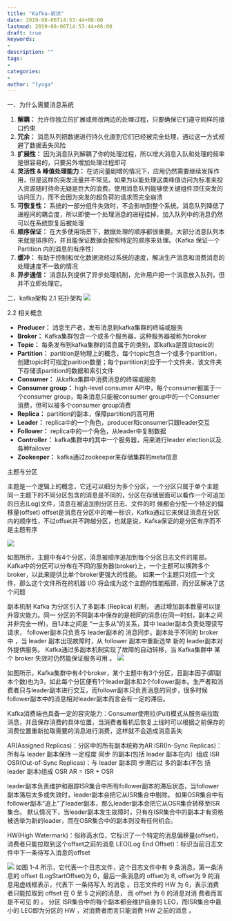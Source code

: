 ```yaml
---
title: "Kafka-初识"
date: 2019-08-06T14:53:44+08:00
lastmod: 2019-08-06T14:53:44+08:00
draft: true
keywords:
-
description: ""
tags:
-
categories:
-
author: "lyoga"
---
```


<!--more-->

一、为什么需要消息系统

>
1. **解耦：** 允许你独立的扩展或修改两边的处理过程，只要确保它们遵守同样的接口约束
2. **冗余：** 消息队列把数据进行持久化直到它们已经被完全处理，通过这一方式规避了数据丢失风险
3. **扩展性：** 因为消息队列解耦了你的处理过程，所以增大消息入队和处理的频率是很容易的，只要另外增加处理过程即可
4. **灵活性 & 峰值处理能力：** 在访问量剧增的情况下，应用仍然需要继续发挥作用，但是这样的突发流量并不常见。如果为以能处理这类峰值访问为标准来投入资源随时待命无疑是巨大的浪费。使用消息队列能够使关键组件顶住突发的访问压力，而不会因为突发的超负荷的请求而完全崩溃
5. **可恢复性：** 系统的一部分组件失效时，不会影响到整个系统。消息队列降低了进程间的耦合度，所以即使一个处理消息的进程挂掉，加入队列中的消息仍然可以在系统恢复后被处理
6. **顺序保证：** 在大多使用场景下，数据处理的顺序都很重要。大部分消息队列本来就是排序的，并且能保证数据会按照特定的顺序来处理。（Kafka 保证一个 Partition 内的消息的有序性）
7. **缓冲：** 有助于控制和优化数据流经过系统的速度，解决生产消息和消费消息的处理速度不一致的情况
8. **异步通信：** 消息队列提供了异步处理机制，允许用户把一个消息放入队列，但并不立即处理它。

二、kafka架构
2.1 拓扑架构
![](https://lyoga-1257336739.cos.ap-beijing.myqcloud.com/20190806172450.png)

2.2 相关概念

>
- **Producer：** 消息生产者，发布消息到kafka集群的终端或服务
- **Broker：** Kafka集群包含一个或多个服务器，这种服务器被称为broker
- **Topic：** 每条发布到kafka集群的消息属于的类别，即kafka是面向topic的
- **Partition：** partition是物理上的概念，每个topic包含一个或多个partition，创建topic时可指定parition数量；每个partition对应于一个文件夹，该文件夹下存储该partition的数据和索引文件
- **Consumer：** 从kafka集群中消费消息的终端或服务
- **Consumer group：** high-level consumer API中，每个consumer都属于一个consumer group，每条消息只能被consumer group中的一个Consumer消费，但可以被多个consumer group消费
- **Replica：** partition的副本，保障partition的高可用
- **Leader：** replica中的一个角色，producer和consumer只跟leader交互
- **Follower：** replica中的一个角色，从leader中复制数据
- **Controller：** kafka集群中的其中一个服务器，用来进行leader election以及各种failover
- **Zookeeper：** kafka通过zookeeper来存储集群的meta信息

主题与分区

主题是一个逻辑上的概念，它还可以细分为多个分区，一个分区只属于单个主题
同一主题下的不同分区包含的消息是不同的，分区在存储层面可以看作一个可追加的日志(Log)文件，消息在被追加到分区日志、文件的时 候都会分配一个特定的偏移量(offset)
offset是消息在分区中的唯一标识，Kafka通过它来保证消息在分区内的顺序性，不过offset并不跨越分区，也就是说，Kafka保证的是分区有序而不是主题有序

![](https://lyoga-1257336739.cos.ap-beijing.myqcloud.com/20190813202501.png)

 如图所示，主题中有4个分区，消息被顺序追加到每个分区日志文件的尾部。Kafka中的分区可以分布在不同的服务器(broker)上，一个主题可以横跨多个broker，以此来提供比单个broker更强大的性能。
 如果一个主题只对应一个文件，那么这个文件所在的机器 I/O 将会成为这个主题的性能瓶颈，而分区解决了这个问题

 副本机制
 Kafka 为分区引入了多副本 (Replica) 机制， 通过增加副本数量可以提升容灾能力。同一 分区的不同副本中保存的是相同的消息(在同一时刻，副本之间并非完全一样)，自1J本之间是 “一主多从”的关系，其中 leader副本负责处理读写请求， follower副本只负责与 leader副本的 消息同步。副本处于不同的 broker 中 ，当 leader 副本出现故障时，从 follower 副本中重新选举 新的 leader副本对外提供服务。 Kafka通过多副本机制实现了故障的自动转移，当 Kafka集群中
某个 broker 失效时仍然能保证服务可用 。
![](https://lyoga-1257336739.cos.ap-beijing.myqcloud.com/20190813203757.png)

如图所示，Kafka集群中有4个broker，某个主题中有3个分区，且副本因子(即副本个数)也为3，如此每个分区便有1个leader副本和2个follower副本。生产者和消费者只与leader副本进行交互，而followr副本只负责消息的同步，很多时候follower副本中的消息相对leader副本而言会有一定的滞后。

Kafka消费端也具备一定的容灾能力：Consumer使用拉(Pull)模式从服务端拉取消息，并且保存消费的具体位置，当消费者看机后恢复上线时可以根据之前保存的消费位置重新拉取需要的消息进行消费，这样就不会造成消息丢失

AR(Assigned Replicas)：分区中的所有副本统称为AR
ISR(In-Sync Replicas)：所有与 leader 副本保持 一定程度 同步 的副本(包括 leader 副本在内〕组成 ISR
OSR(Out-of-Sync Replicas)：与 leader 副本同 步滞后过 多的副本(不包 括 leader 副本)组成 OSR
AR = ISR + OSR

leader副本负责维护和跟踪ISR集合中所有follower副本的滞后状态，当follower副本落后太多或失效时，leader副本会把它从ISR集合中剔除。
如果OSR集合中有follower副本“追上”了leader副本，那么leader副本会把它从OSR集合转移至ISR集合。
默认情况下，当leader副本发生故障时，只有在ISR集合中的副本才有资格被选举为新的leader，而在OSR集合中的副本则没有任何机会。

HW(High Watermark)：俗称高水位，它标识了一个特定的消息偏移量(offset)，消费者只能拉取到这个offset之前的消息
LEO(Log End Offset)：标识当前日志文件中下一条待写入消息的offset

![](https://lyoga-1257336739.cos.ap-beijing.myqcloud.com/20190813204921.png)
如图 1-4 所示，它代表一个日志文件，这个日志文件中有 9 条消息，第一条消息的 offset (LogStartOffset)为 0，最后一条消息的 offset为 8, offset为 9 的消息用虚线框表示，代表下 一条待写入 的消息 。日志文件的 HW 为 6，表示消费者只能拉取到 offset 在 0 至 5 之间的消息， 而 offset 为 6 的消息对消 费者而言是不可见 的 。
分区 ISR集合中的每个副本都会维护自身的 LEO，而ISR集合中最小的 LEO即为分区的 HW ，对消费者而言只能消费 HW 之前的消息 。
